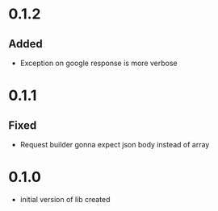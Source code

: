 # 0.1.2
## Added
- Exception on google response is more verbose

# 0.1.1
## Fixed
- Request builder gonna expect json body instead of array

# 0.1.0
- initial version of lib created
